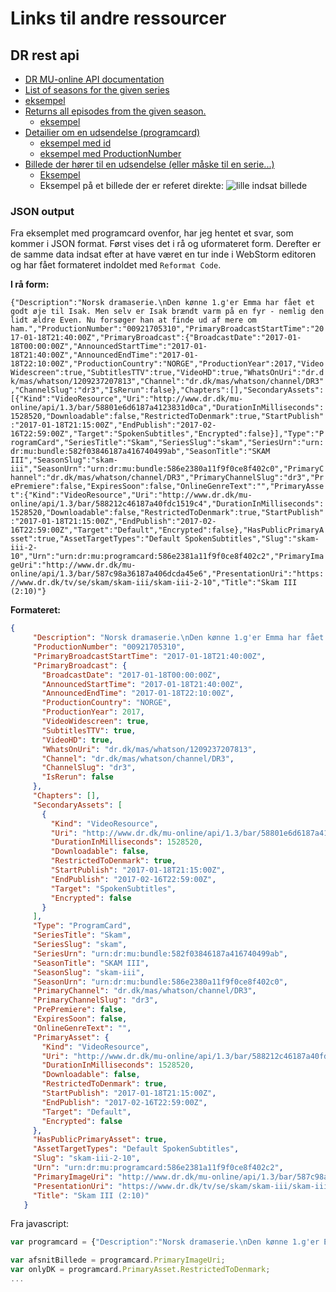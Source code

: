 # Links til andre ressourcer

## DR rest api
* [DR MU-online API documentation](http://www.dr.dk/mu-online/Help/1.3)
 *  [List of seasons for the given series](http://www.dr.dk/mu-online/Help/1.3/Api/GET-api-1.3-list-view-seasons_id_onlyIncludeFirstEpisode_limit_offset)
   * [eksempel](http://www.dr.dk/mu-online/api/1.3/list/view/seasons?id=skam&onlyincludefirstepisode=true&limit=5&offset=0)
 * [Returns all episodes from the given season.](http://www.dr.dk/mu-online/Help/1.3/Api/GET-api-1.3-list-view-season_id_limit_offset)
   * [eksempel](http://www.dr.dk/mu-online/api/1.3/list/view/season?id=skam-2&limit=5&offset=0)
 * [Detailier om en udsendelse (programcard)](http://www.dr.dk/mu-online/Help/1.3/Api/GET-api-apiVersion-programcard-id_productionNumber)
   * [eksempel med id](http://www.dr.dk/mu-online/api/1.3/programcard/?id=skam-iii-2-10)
   * [eksempel med ProductionNumber](http://www.dr.dk/mu-online/api/1.3/programcard/?productionnumber=00921705310)
 * [Billede der hører til en udsendelse (eller måske til en serie...)](http://www.dr.dk/mu-online/Help/1.3/Api/GET-api-apiVersion-asset-id_width_height_crop_raw)
   * [Eksempel](http://asset.dr.dk/ImageScaler/?file=/mu-online/api/1.3/asset/587c9762a11f9f160871101f%2525253Fraw=True&w=340&scaleAfter=crop&quality=75)
   * Eksempel på et billede der er referet direkte:
   ![lille indsat billede](http://asset.dr.dk/ImageScaler/?file=/mu-online/api/1.3/asset/587c9762a11f9f160871101f%2525253Fraw=True&w=240&scaleAfter=crop&quality=75)


### JSON output
Fra eksemplet med programcard ovenfor,
har jeg hentet et svar, som kommer i JSON format.
Først vises det i rå og uformateret form. Derefter er de samme data indsat efter at have været en tur inde i WebStorm editoren og har fået formateret indoldet med `Reformat Code`.

__I rå form:__

```{"Description":"Norsk dramaserie.\nDen kønne 1.g'er Emma har fået et godt øje til Isak. Men selv er Isak brændt varm på en fyr - nemlig den lidt ældre Even. Nu forsøger han at finde ud af mere om ham.","ProductionNumber":"00921705310","PrimaryBroadcastStartTime":"2017-01-18T21:40:00Z","PrimaryBroadcast":{"BroadcastDate":"2017-01-18T00:00:00Z","AnnouncedStartTime":"2017-01-18T21:40:00Z","AnnouncedEndTime":"2017-01-18T22:10:00Z","ProductionCountry":"NORGE","ProductionYear":2017,"VideoWidescreen":true,"SubtitlesTTV":true,"VideoHD":true,"WhatsOnUri":"dr.dk/mas/whatson/1209237207813","Channel":"dr.dk/mas/whatson/channel/DR3","ChannelSlug":"dr3","IsRerun":false},"Chapters":[],"SecondaryAssets":[{"Kind":"VideoResource","Uri":"http://www.dr.dk/mu-online/api/1.3/bar/58801e6d6187a4123831d0ca","DurationInMilliseconds":1528520,"Downloadable":false,"RestrictedToDenmark":true,"StartPublish":"2017-01-18T21:15:00Z","EndPublish":"2017-02-16T22:59:00Z","Target":"SpokenSubtitles","Encrypted":false}],"Type":"ProgramCard","SeriesTitle":"Skam","SeriesSlug":"skam","SeriesUrn":"urn:dr:mu:bundle:582f03846187a416740499ab","SeasonTitle":"SKAM III","SeasonSlug":"skam-iii","SeasonUrn":"urn:dr:mu:bundle:586e2380a11f9f0ce8f402c0","PrimaryChannel":"dr.dk/mas/whatson/channel/DR3","PrimaryChannelSlug":"dr3","PrePremiere":false,"ExpiresSoon":false,"OnlineGenreText":"","PrimaryAsset":{"Kind":"VideoResource","Uri":"http://www.dr.dk/mu-online/api/1.3/bar/588212c46187a40fdc1519c4","DurationInMilliseconds":1528520,"Downloadable":false,"RestrictedToDenmark":true,"StartPublish":"2017-01-18T21:15:00Z","EndPublish":"2017-02-16T22:59:00Z","Target":"Default","Encrypted":false},"HasPublicPrimaryAsset":true,"AssetTargetTypes":"Default SpokenSubtitles","Slug":"skam-iii-2-10","Urn":"urn:dr:mu:programcard:586e2381a11f9f0ce8f402c2","PrimaryImageUri":"http://www.dr.dk/mu-online/api/1.3/bar/587c98a36187a406dcda45e6","PresentationUri":"https://www.dr.dk/tv/se/skam/skam-iii/skam-iii-2-10","Title":"Skam III (2:10)"}```

__Formateret:__

```json
{
     "Description": "Norsk dramaserie.\nDen kønne 1.g'er Emma har fået et godt øje til Isak. Men selv er Isak brændt varm på en fyr - nemlig den lidt ældre Even. Nu forsøger han at finde ud af mere om ham.",
     "ProductionNumber": "00921705310",
     "PrimaryBroadcastStartTime": "2017-01-18T21:40:00Z",
     "PrimaryBroadcast": {
       "BroadcastDate": "2017-01-18T00:00:00Z",
       "AnnouncedStartTime": "2017-01-18T21:40:00Z",
       "AnnouncedEndTime": "2017-01-18T22:10:00Z",
       "ProductionCountry": "NORGE",
       "ProductionYear": 2017,
       "VideoWidescreen": true,
       "SubtitlesTTV": true,
       "VideoHD": true,
       "WhatsOnUri": "dr.dk/mas/whatson/1209237207813",
       "Channel": "dr.dk/mas/whatson/channel/DR3",
       "ChannelSlug": "dr3",
       "IsRerun": false
     },
     "Chapters": [],
     "SecondaryAssets": [
       {
         "Kind": "VideoResource",
         "Uri": "http://www.dr.dk/mu-online/api/1.3/bar/58801e6d6187a4123831d0ca",
         "DurationInMilliseconds": 1528520,
         "Downloadable": false,
         "RestrictedToDenmark": true,
         "StartPublish": "2017-01-18T21:15:00Z",
         "EndPublish": "2017-02-16T22:59:00Z",
         "Target": "SpokenSubtitles",
         "Encrypted": false
       }
     ],
     "Type": "ProgramCard",
     "SeriesTitle": "Skam",
     "SeriesSlug": "skam",
     "SeriesUrn": "urn:dr:mu:bundle:582f03846187a416740499ab",
     "SeasonTitle": "SKAM III",
     "SeasonSlug": "skam-iii",
     "SeasonUrn": "urn:dr:mu:bundle:586e2380a11f9f0ce8f402c0",
     "PrimaryChannel": "dr.dk/mas/whatson/channel/DR3",
     "PrimaryChannelSlug": "dr3",
     "PrePremiere": false,
     "ExpiresSoon": false,
     "OnlineGenreText": "",
     "PrimaryAsset": {
       "Kind": "VideoResource",
       "Uri": "http://www.dr.dk/mu-online/api/1.3/bar/588212c46187a40fdc1519c4",
       "DurationInMilliseconds": 1528520,
       "Downloadable": false,
       "RestrictedToDenmark": true,
       "StartPublish": "2017-01-18T21:15:00Z",
       "EndPublish": "2017-02-16T22:59:00Z",
       "Target": "Default",
       "Encrypted": false
     },
     "HasPublicPrimaryAsset": true,
     "AssetTargetTypes": "Default SpokenSubtitles",
     "Slug": "skam-iii-2-10",
     "Urn": "urn:dr:mu:programcard:586e2381a11f9f0ce8f402c2",
     "PrimaryImageUri": "http://www.dr.dk/mu-online/api/1.3/bar/587c98a36187a406dcda45e6",
     "PresentationUri": "https://www.dr.dk/tv/se/skam/skam-iii/skam-iii-2-10",
     "Title": "Skam III (2:10)"
   }
```

Fra javascript:
```javascript
var programcard = {"Description":"Norsk dramaserie.\nDen kønne 1.g'er Emma har fået et godt øje til Isak. Men selv er Isak brændt varm på en fyr - nemlig den lidt ældre Even. Nu forsøger han at finde ud af mere om ham.","ProductionNumber":"00921705310","PrimaryBroadcastStartTime":"2017-01-18T21:40:00Z","PrimaryBroadcast":{"BroadcastDate":"2017-01-18T00:00:00Z","AnnouncedStartTime":"2017-01-18T21:40:00Z","AnnouncedEndTime":"2017-01-18T22:10:00Z","ProductionCountry":"NORGE","ProductionYear":2017,"VideoWidescreen":true,"SubtitlesTTV":true,"VideoHD":true,"WhatsOnUri":"dr.dk/mas/whatson/1209237207813","Channel":"dr.dk/mas/whatson/channel/DR3","ChannelSlug":"dr3","IsRerun":false},"Chapters":[],"SecondaryAssets":[{"Kind":"VideoResource","Uri":"http://www.dr.dk/mu-online/api/1.3/bar/58801e6d6187a4123831d0ca","DurationInMilliseconds":1528520,"Downloadable":false,"RestrictedToDenmark":true,"StartPublish":"2017-01-18T21:15:00Z","EndPublish":"2017-02-16T22:59:00Z","Target":"SpokenSubtitles","Encrypted":false}],"Type":"ProgramCard","SeriesTitle":"Skam","SeriesSlug":"skam","SeriesUrn":"urn:dr:mu:bundle:582f03846187a416740499ab","SeasonTitle":"SKAM III","SeasonSlug":"skam-iii","SeasonUrn":"urn:dr:mu:bundle:586e2380a11f9f0ce8f402c0","PrimaryChannel":"dr.dk/mas/whatson/channel/DR3","PrimaryChannelSlug":"dr3","PrePremiere":false,"ExpiresSoon":false,"OnlineGenreText":"","PrimaryAsset":{"Kind":"VideoResource","Uri":"http://www.dr.dk/mu-online/api/1.3/bar/588212c46187a40fdc1519c4","DurationInMilliseconds":1528520,"Downloadable":false,"RestrictedToDenmark":true,"StartPublish":"2017-01-18T21:15:00Z","EndPublish":"2017-02-16T22:59:00Z","Target":"Default","Encrypted":false},"HasPublicPrimaryAsset":true,"AssetTargetTypes":"Default SpokenSubtitles","Slug":"skam-iii-2-10","Urn":"urn:dr:mu:programcard:586e2381a11f9f0ce8f402c2","PrimaryImageUri":"http://www.dr.dk/mu-online/api/1.3/bar/587c98a36187a406dcda45e6","PresentationUri":"https://www.dr.dk/tv/se/skam/skam-iii/skam-iii-2-10","Title":"Skam III (2:10)"}';

var afsnitBillede = programcard.PrimaryImageUri;
var onlyDK = programcard.PrimaryAsset.RestrictedToDenmark;
...
